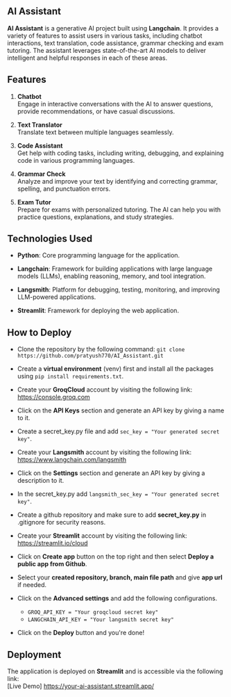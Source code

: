 ## AI Assistant
**AI Assistant** is a generative AI project built using **Langchain**. It provides a variety of features to assist users in various tasks, including chatbot interactions, text translation, code assistance, grammar checking and exam tutoring. The assistant leverages state-of-the-art AI models to deliver intelligent and helpful responses in each of these areas.
## Features
1. **Chatbot**  
   Engage in interactive conversations with the AI to answer questions, provide recommendations, or have casual discussions.

2. **Text Translator**  
   Translate text between multiple languages seamlessly.
3. **Code Assistant**  
   Get help with coding tasks, including writing, debugging, and explaining code in various programming languages.
4. **Grammar Check**  
   Analyze and improve your text by identifying and correcting grammar, spelling, and punctuation errors.
5. **Exam Tutor**  
   Prepare for exams with personalized tutoring. The AI can help you with practice questions, explanations, and study strategies.
## Technologies Used  
- **Python**: Core programming language for the application.
  
- **Langchain**: Framework for building applications with large language models (LLMs), enabling reasoning, memory, and tool integration.
- **Langsmith**: Platform for debugging, testing, monitoring, and improving LLM-powered applications.
- **Streamlit**: Framework for deploying the web application.
## How to Deploy
- Clone the repository by the following command: `git clone https://github.com/pratyush770/AI_Assistant.git`
  
- Create a **virtual environment** (venv) first and install all the packages using `pip install requirements.txt`.
- Create your **GroqCloud** account by visiting the following link: https://console.groq.com
- Click on the **API Keys** section and generate an API key by giving a name to it.
- Create a secret_key.py file and add `sec_key = "Your generated secret key"`.
- Create your **Langsmith** account by visiting the following link: https://www.langchain.com/langsmith
- Click on the **Settings** section and generate an API key by giving a description to it.
- In the secret_key.py add `langsmith_sec_key = "Your generated secret key"`.
- Create a github repository and make sure to add **secret_key.py** in .gitignore for security reasons.
- Create your **Streamlit** account by visiting the following link: https://streamlit.io/cloud
- Click on **Create app** button on the top right and then select **Deploy a public app from Github**.
- Select your **created repository, branch, main file path** and give **app url** if needed.
- Click on the **Advanced settings** and add the following configurations.
  - `GROQ_API_KEY = "Your groqcloud secret key"`
  - `LANGCHAIN_API_KEY = "Your langsmith secret key"`
- Click on the **Deploy** button and you're done!
    
## Deployment  
The application is deployed on **Streamlit** and is accessible via the following link:  
[Live Demo] https://your-ai-assistant.streamlit.app/
